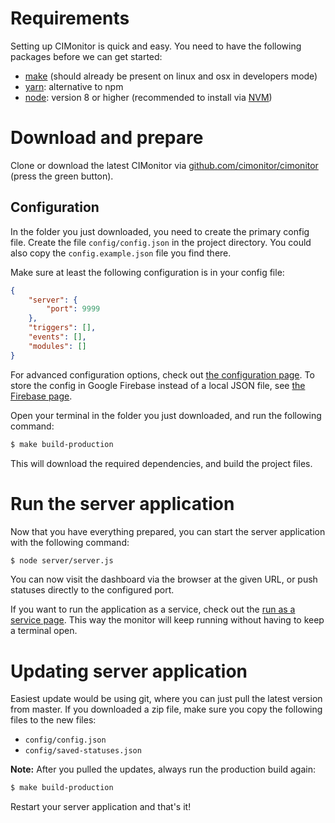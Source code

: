 # Requirements

Setting up CIMonitor is quick and easy. You need to have the following packages before we can get started:

-   [make](https://www.gnu.org/software/make/) (should already be present on linux and osx in developers mode)
-   [yarn](https://yarnpkg.com/): alternative to npm
-   [node](https://nodejs.org/en/download/): version 8 or higher (recommended
    to install via [NVM](https://github.com/creationix/nvm#installation))

# Download and prepare

Clone or download the latest CIMonitor via [github.com/cimonitor/cimonitor](https://github.com/cimonitor/cimonitor)
(press the green button).


## Configuration
In the folder you just downloaded, you need to create the primary config file. Create the file
`config/config.json` in the project directory. You could also copy the `config.example.json` file
you find there.

Make sure at least the following configuration is in your config file:

```json
{
    "server": {
        "port": 9999
    },
    "triggers": [],
    "events": [],
    "modules": []
}
```

For advanced configuration options, check out [the configuration page](configuration.md).
To store the config in Google Firebase instead of a local JSON file, see [the Firebase page](Firebase.md).


Open your terminal in the folder you just downloaded, and run the following command:

```sh
$ make build-production
```

This will download the required dependencies, and build the project files.

# Run the server application

Now that you have everything prepared, you can start the server application with the following command:

```sh
$ node server/server.js
```

You can now visit the dashboard via the browser at the given URL, or push statuses directly to the configured port.

If you want to run the application as a service, check out the [run as a service page](run-as-service.md). This way the
monitor will keep running without having to keep a terminal open.

# Updating server application

Easiest update would be using git, where you can just pull the latest version from master. If you downloaded a zip
file, make sure you copy the following files to the new files:

-   `config/config.json`
-   `config/saved-statuses.json`

**Note:** After you pulled the updates, always run the production build again:

```sh
$ make build-production
```

Restart your server application and that's it!
